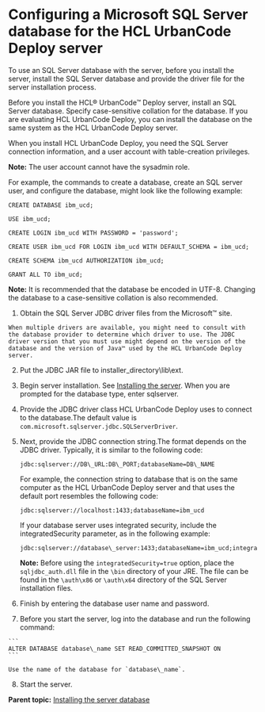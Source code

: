 # Configuring a Microsoft SQL Server database for the HCL UrbanCode Deploy server

To use an SQL Server database with the server, before you install the server, install the SQL Server database and provide the driver file for the server installation process.

Before you install the HCL® UrbanCode™ Deploy server, install an SQL Server database. Specify case-sensitive collation for the database. If you are evaluating HCL UrbanCode Deploy, you can install the database on the same system as the HCL UrbanCode Deploy server.

When you install HCL UrbanCode Deploy, you need the SQL Server connection information, and a user account with table-creation privileges.

**Note:** The user account cannot have the sysadmin role.

For example, the commands to create a database, create an SQL server user, and configure the database, might look like the following example:

```
CREATE DATABASE ibm_ucd;

USE ibm_ucd;

CREATE LOGIN ibm_ucd WITH PASSWORD = 'password';

CREATE USER ibm_ucd FOR LOGIN ibm_ucd WITH DEFAULT_SCHEMA = ibm_ucd;

CREATE SCHEMA ibm_ucd AUTHORIZATION ibm_ucd;

GRANT ALL TO ibm_ucd;
```

**Note:** It is recommended that the database be encoded in UTF-8. Changing the database to a case-sensitive collation is also recommended.

1.   Obtain the SQL Server JDBC driver files from the Microsoft™ site. 

    When multiple drivers are available, you might need to consult with the database provider to determine which driver to use. The JDBC driver version that you must use might depend on the version of the database and the version of Java™ used by the HCL UrbanCode Deploy server.

2.   Put the JDBC JAR file to installer\_directory\\lib\\ext. 
3.   Begin server installation. See [Installing the server](serverInstall.md). When you are prompted for the database type, enter sqlserver. 
4.  Provide the JDBC driver class HCL UrbanCode Deploy uses to connect to the database.The default value is `com.microsoft.sqlserver.jdbc.SQLServerDriver`.
5.  Next, provide the JDBC connection string.The format depends on the JDBC driver. Typically, it is similar to the following code:

    ```
    jdbc:sqlserver://DB\_URL:DB\_PORT;databaseName=DB\_NAME
    ```

     For example, the connection string to database that is on the same computer as the HCL UrbanCode Deploy server and that uses the default port resembles the following code:

    ```
    jdbc:sqlserver://localhost:1433;databaseName=ibm_ucd
    ```

    If your database server uses integrated security, include the integratedSecurity parameter, as in the following example:

    ```
    jdbc:sqlserver://database\_server:1433;databaseName=ibm_ucd;integratedSecurity=true;
    ```

    **Note:** Before using the `integratedSecurity=true` option, place the `sqljdbc_auth.dll` file in the `\bin` directory of your JRE. The file can be found in the `\auth\x86` or `\auth\x64` directory of the SQL Server installation files.

6.  Finish by entering the database user name and password. 
7.   Before you start the server, log into the database and run the following command: 

    ```
    ALTER DATABASE database\_name SET READ_COMMITTED_SNAPSHOT ON
    ```

    Use the name of the database for `database\_name`.

8.   Start the server. 

**Parent topic:** [Installing the server database](../../com.ibm.udeploy.install.doc/topics/DBinstall.md)

